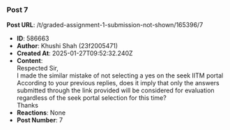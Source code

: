 ### Post 7
**Post URL**: /t/graded-assignment-1-submission-not-shown/165396/7
- **ID**: 586663
- **Author**: Khushi Shah (23f2005471)
- **Created At**: 2025-01-27T09:52:32.240Z
- **Content**:  
  Respected Sir,<br>
I made the similar mistake of not selecting a yes on the seek IITM portal<br>
According to your previous replies, does it imply that only the answers submitted through the link provided will be considered for evaluation regardless of the seek portal selection for this time?<br>
Thanks
- **Reactions**: None
- **Post Number**: 7

